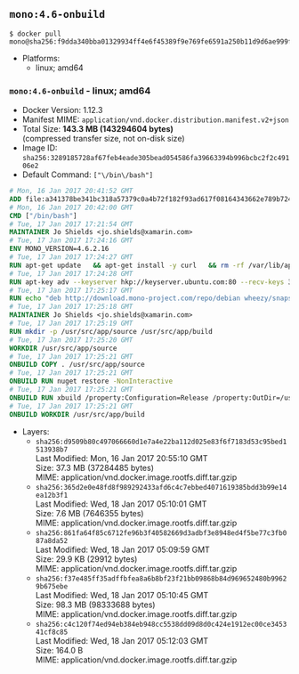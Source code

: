 ## `mono:4.6-onbuild`

```console
$ docker pull mono@sha256:f9dda340bba01329934ff4e6f45389f9e769fe6591a250b11d9d6ae999fa4eb2
```

-	Platforms:
	-	linux; amd64

### `mono:4.6-onbuild` - linux; amd64

-	Docker Version: 1.12.3
-	Manifest MIME: `application/vnd.docker.distribution.manifest.v2+json`
-	Total Size: **143.3 MB (143294604 bytes)**  
	(compressed transfer size, not on-disk size)
-	Image ID: `sha256:3289185728af67feb4eade305bead054586fa39663394b996bcbc2f2c49106e2`
-	Default Command: `["\/bin\/bash"]`

```dockerfile
# Mon, 16 Jan 2017 20:41:52 GMT
ADD file:a341378be341bc318a57379c0a4b72f182f93ad617f08164343662e789b7244b in / 
# Mon, 16 Jan 2017 20:42:00 GMT
CMD ["/bin/bash"]
# Tue, 17 Jan 2017 17:21:54 GMT
MAINTAINER Jo Shields <jo.shields@xamarin.com>
# Tue, 17 Jan 2017 17:24:16 GMT
ENV MONO_VERSION=4.6.2.16
# Tue, 17 Jan 2017 17:24:27 GMT
RUN apt-get update   && apt-get install -y curl   && rm -rf /var/lib/apt/lists/*
# Tue, 17 Jan 2017 17:24:28 GMT
RUN apt-key adv --keyserver hkp://keyserver.ubuntu.com:80 --recv-keys 3FA7E0328081BFF6A14DA29AA6A19B38D3D831EF
# Tue, 17 Jan 2017 17:25:17 GMT
RUN echo "deb http://download.mono-project.com/repo/debian wheezy/snapshots/$MONO_VERSION main" > /etc/apt/sources.list.d/mono-xamarin.list   && apt-get update   && apt-get install -y binutils mono-devel ca-certificates-mono fsharp mono-vbnc nuget referenceassemblies-pcl   && rm -rf /var/lib/apt/lists/* /tmp/*
# Tue, 17 Jan 2017 17:25:18 GMT
MAINTAINER Jo Shields <jo.shields@xamarin.com>
# Tue, 17 Jan 2017 17:25:19 GMT
RUN mkdir -p /usr/src/app/source /usr/src/app/build
# Tue, 17 Jan 2017 17:25:20 GMT
WORKDIR /usr/src/app/source
# Tue, 17 Jan 2017 17:25:21 GMT
ONBUILD COPY . /usr/src/app/source
# Tue, 17 Jan 2017 17:25:21 GMT
ONBUILD RUN nuget restore -NonInteractive
# Tue, 17 Jan 2017 17:25:21 GMT
ONBUILD RUN xbuild /property:Configuration=Release /property:OutDir=/usr/src/app/build/
# Tue, 17 Jan 2017 17:25:21 GMT
ONBUILD WORKDIR /usr/src/app/build
```

-	Layers:
	-	`sha256:d9509b80c497066660d1e7a4e22ba112d025e83f6f7183d53c95bed1513938b7`  
		Last Modified: Mon, 16 Jan 2017 20:55:10 GMT  
		Size: 37.3 MB (37284485 bytes)  
		MIME: application/vnd.docker.image.rootfs.diff.tar.gzip
	-	`sha256:365d2e0e48fd8f989292433afd6c4c7ebbed4071619385bdd3b99e14ea12b3f1`  
		Last Modified: Wed, 18 Jan 2017 05:10:01 GMT  
		Size: 7.6 MB (7646355 bytes)  
		MIME: application/vnd.docker.image.rootfs.diff.tar.gzip
	-	`sha256:861fa64f85c6712fe96b3f40582669d3adbf3e8948ed4f5be77c3fb087a8da52`  
		Last Modified: Wed, 18 Jan 2017 05:09:59 GMT  
		Size: 29.9 KB (29912 bytes)  
		MIME: application/vnd.docker.image.rootfs.diff.tar.gzip
	-	`sha256:f37e485ff35adffbfea8a6b8bf23f21bb09868b84d969652480b99629b675ebe`  
		Last Modified: Wed, 18 Jan 2017 05:10:45 GMT  
		Size: 98.3 MB (98333688 bytes)  
		MIME: application/vnd.docker.image.rootfs.diff.tar.gzip
	-	`sha256:c4c120f74ed94eb384eb948cc5538dd09d8d0c424e1912ec00ce345341cf8c85`  
		Last Modified: Wed, 18 Jan 2017 05:12:03 GMT  
		Size: 164.0 B  
		MIME: application/vnd.docker.image.rootfs.diff.tar.gzip
